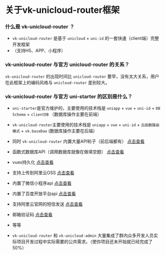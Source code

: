 # 关于vk-unicloud-router框架

### 什么是 vk-unicloud-router ？
* `vk-unicloud-router` 是基于 `unicloud` + `uni-id` 的一套快速（client端）完整开发框架
* （支持H5、APP、小程序）

### vk-unicloud-router 与官方 unicloud-router 的关系？

`vk-unicloud-router` 的出现时间比 `unicloud-router` 要早，没有太大关系，用户在此框架上的编码风格与 `unicloud-router` 差别较大。
### vk-unicloud-router 与官方 uni-starter 的区别是什么？

* `uni-starter`是官方维护的，主要使用的技术栈是 `uniapp` + `vue` + `uni-id`  + `DB Schema` + `clientDB` （数据库操作主要在前端）

* `vk-unicloud-router`主要使用的技术栈是 `uniapp` + `vue` + `uni-id` + `云函数路由模式` + `vk.baseDao` (数据库操作主要在后端）

* 同时 `vk-unicloud-router` 内置大量API轮子（前后端都有） [点击查看](https://vkdoc.fsq.pub/client/jsapi.html)
 
* 函数式数据库API（调用数据库就像在做填空题） [点击查看](https://vkdoc.fsq.pub/client/uniCloud/db/api.html)
 
* vuex持久化 [点击查看](https://vkdoc.fsq.pub/client/pages/vuex.html)

* 支持上传到阿里云OSS [点击查看](https://vkdoc.fsq.pub/client/pages/uploadFile.html)

* 内置了微信小程序api [点击查看](https://vkdoc.fsq.pub/client/uniCloud/plus/weixin.html)

* 内置了百度开放平台api [点击查看](https://vkdoc.fsq.pub/client/uniCloud/plus/baidu.html)

* 支持阿里云官网的短信发送 [点击查看](https://vkdoc.fsq.pub/client/uniCloud/plus/sms.html)

* 邮箱验证码 [点击查看](https://vkdoc.fsq.pub/client/uniCloud/plus/mail.html)

* 等等

* `vk-unicloud-router` 和 `vk-unicloud-admin` 大量集成了群内众多开发人员实际项目开发过程中实际需要的公共需求。（使你项目还未开始就已经完成了50%）


